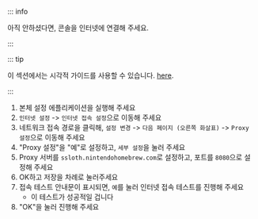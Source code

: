 ::: info

아직 안하셨다면, 콘솔을 인터넷에 연결해 주세요.

:::

::: tip

이 섹션에서는 시각적 가이드를 사용할 수 있습니다. [here](/images/screenshots/set-proxy.png).

:::

1. 본체 설정 에플리케이션을 실행해 주세요
2. `인터넷 설정` -> `인터넷 접속 설정`으로 이동해 주세요
3. 네트워크 접속 경로을 클릭해, `설정 변경` -> `다음 페이지 (오른쪽 화살표)` -> `Proxy 설정`으로 이동해 주세요
4. "Proxy 설정"을 "예"로 설정하고, `세부 설정`을 눌러 주세요
5. Proxy 서버를 `ssloth.nintendohomebrew.com`로 설정하고, 포트를 `8080`으로 설정해 주세요
6. OK하고 저장을 차례로 눌러주세요
7. 접속 테스트 안내문이 표시되면, `예`를 눌러 인터넷 접속 테스트를 진행해 주세요
   - 이 테스트가 성공적일 겁니다
8. "OK"을 눌러 진행해 주세요
